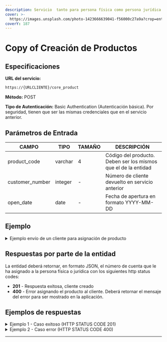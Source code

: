 ```yaml
---
description: Servicio  tanto para persona física como persona jurídica.
cover: >-
  https://images.unsplash.com/photo-1423666639041-f56000c27a9a?crop=entropy&cs=tinysrgb&fm=jpg&ixid=MnwxOTcwMjR8MHwxfHNlYXJjaHwxfHxvbmxpbmUlMjBiYW5rfGVufDB8fHx8MTY3NTk4MzYyNg&ixlib=rb-4.0.3&q=80
coverY: 187
---
```


# Copy of Creación de Productos

## Especificaciones

**URL del servicio:**

```bash
https://{URLCLIENTE}/core_product
```

**Método:** POST

**Tipo de Autenticación:** Basic Authentication (Autenticación básica). Por seguridad, tienen que ser las mismas credenciales que en el servicio anterior.

## **Parámetros de Entrada**

| CAMPO            | TIPO    | TAMAÑO | DESCRIPCIÓN                                                    |
| ---------------- | ------- | ------ | -------------------------------------------------------------- |
| product\_code    | varchar | 4      | Código del producto. Deben ser los mismos que el de la entidad |
| customer\_number | integer | -      | Número de cliente devuelto en servicio anterior                |
| open\_date       | date    | -      | Fecha de apertura en formato YYYY-MM-DD                        |

## Ejemplo

<details>

<summary>Ejemplo envío de un cliente para asignación de producto</summary>

```
{
	"product_code": “AH01”,
	"customer_number": 1234,
	"open_date": “2021-01-02”,
}
```

</details>

## Respuestas por parte de la entidad

La entidad deberá retornar, en formato JSON, el número de cuenta que le ha asignado a la persona física o jurídica con los siguientes http status codes:

* **201** - Respuesta exitosa, cliente creado
* **400** - Error asignando el producto al cliente. Deberá retornar el mensaje del error para ser mostrado en la aplicación.

## Ejemplos de respuestas

<details>

<summary>Ejemplo 1 - Caso exitoso (HTTP STATUS CODE 201)</summary>

```
{
	"account_number": “00100002202”
}
```

</details>

<details>

<summary>Ejemplo 2 - Caso error (HTTP STATUS CODE 400)</summary>

```
{
	"message": "MENSAJE DEL MOTIVO DEL ERROR"
}
```

</details>

***
